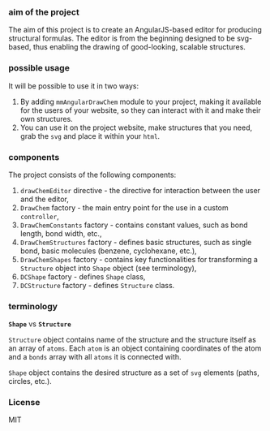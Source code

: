 ### aim of the project
The aim of this project is to create an AngularJS-based editor for producing structural formulas.
The editor is from the beginning designed to be svg-based, thus enabling the drawing of good-looking, scalable structures.

### possible usage
It will be possible to use it in two ways:

1. By adding `mmAngularDrawChem` module to your project, making it available for the users of your website, so they can interact with it and make their own structures.
2. You can use it on the project website, make structures that you need, grab the `svg` and place it within your `html`.

### components
The project consists of the following components:

1. `drawChemEditor` directive - the directive for interaction between the user and the editor,
2. `DrawChem` factory - the main entry point for the use in a custom `controller`,
3. `DrawChemConstants` factory - contains constant values, such as bond length, bond width, etc.,
4. `DrawChemStructures` factory - defines basic structures, such as single bond, basic molecules (benzene, cyclohexane, etc.),
5. `DrawChemShapes` factory - contains key functionalities for transforming a `Structure` object into `Shape` object (see terminology),
6. `DCShape` factory - defines `Shape` class,
7. `DCStructure` factory - defines `Structure` class.

### terminology
**`Shape`** vs **`Structure`**

`Structure` object contains name of the structure and the structure itself as an array of `atoms`.
Each `atom` is an object containing coordinates of the atom and a `bonds` array with all `atoms` it is connected with.

`Shape` object contains the desired structure as a set of `svg` elements (paths, circles, etc.).

### License
MIT